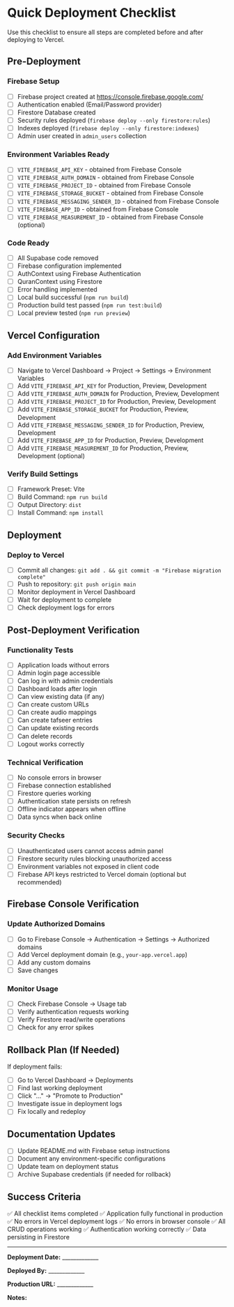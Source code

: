 # Quick Deployment Checklist

Use this checklist to ensure all steps are completed before and after deploying to Vercel.

## Pre-Deployment

### Firebase Setup
- [ ] Firebase project created at https://console.firebase.google.com/
- [ ] Authentication enabled (Email/Password provider)
- [ ] Firestore Database created
- [ ] Security rules deployed (`firebase deploy --only firestore:rules`)
- [ ] Indexes deployed (`firebase deploy --only firestore:indexes`)
- [ ] Admin user created in `admin_users` collection

### Environment Variables Ready
- [ ] `VITE_FIREBASE_API_KEY` - obtained from Firebase Console
- [ ] `VITE_FIREBASE_AUTH_DOMAIN` - obtained from Firebase Console
- [ ] `VITE_FIREBASE_PROJECT_ID` - obtained from Firebase Console
- [ ] `VITE_FIREBASE_STORAGE_BUCKET` - obtained from Firebase Console
- [ ] `VITE_FIREBASE_MESSAGING_SENDER_ID` - obtained from Firebase Console
- [ ] `VITE_FIREBASE_APP_ID` - obtained from Firebase Console
- [ ] `VITE_FIREBASE_MEASUREMENT_ID` - obtained from Firebase Console (optional)

### Code Ready
- [ ] All Supabase code removed
- [ ] Firebase configuration implemented
- [ ] AuthContext using Firebase Authentication
- [ ] QuranContext using Firestore
- [ ] Error handling implemented
- [ ] Local build successful (`npm run build`)
- [ ] Production build test passed (`npm run test:build`)
- [ ] Local preview tested (`npm run preview`)

## Vercel Configuration

### Add Environment Variables
- [ ] Navigate to Vercel Dashboard → Project → Settings → Environment Variables
- [ ] Add `VITE_FIREBASE_API_KEY` for Production, Preview, Development
- [ ] Add `VITE_FIREBASE_AUTH_DOMAIN` for Production, Preview, Development
- [ ] Add `VITE_FIREBASE_PROJECT_ID` for Production, Preview, Development
- [ ] Add `VITE_FIREBASE_STORAGE_BUCKET` for Production, Preview, Development
- [ ] Add `VITE_FIREBASE_MESSAGING_SENDER_ID` for Production, Preview, Development
- [ ] Add `VITE_FIREBASE_APP_ID` for Production, Preview, Development
- [ ] Add `VITE_FIREBASE_MEASUREMENT_ID` for Production, Preview, Development (optional)

### Verify Build Settings
- [ ] Framework Preset: Vite
- [ ] Build Command: `npm run build`
- [ ] Output Directory: `dist`
- [ ] Install Command: `npm install`

## Deployment

### Deploy to Vercel
- [ ] Commit all changes: `git add . && git commit -m "Firebase migration complete"`
- [ ] Push to repository: `git push origin main`
- [ ] Monitor deployment in Vercel Dashboard
- [ ] Wait for deployment to complete
- [ ] Check deployment logs for errors

## Post-Deployment Verification

### Functionality Tests
- [ ] Application loads without errors
- [ ] Admin login page accessible
- [ ] Can log in with admin credentials
- [ ] Dashboard loads after login
- [ ] Can view existing data (if any)
- [ ] Can create custom URLs
- [ ] Can create audio mappings
- [ ] Can create tafseer entries
- [ ] Can update existing records
- [ ] Can delete records
- [ ] Logout works correctly

### Technical Verification
- [ ] No console errors in browser
- [ ] Firebase connection established
- [ ] Firestore queries working
- [ ] Authentication state persists on refresh
- [ ] Offline indicator appears when offline
- [ ] Data syncs when back online

### Security Checks
- [ ] Unauthenticated users cannot access admin panel
- [ ] Firestore security rules blocking unauthorized access
- [ ] Environment variables not exposed in client code
- [ ] Firebase API keys restricted to Vercel domain (optional but recommended)

## Firebase Console Verification

### Update Authorized Domains
- [ ] Go to Firebase Console → Authentication → Settings → Authorized domains
- [ ] Add Vercel deployment domain (e.g., `your-app.vercel.app`)
- [ ] Add any custom domains
- [ ] Save changes

### Monitor Usage
- [ ] Check Firebase Console → Usage tab
- [ ] Verify authentication requests working
- [ ] Verify Firestore read/write operations
- [ ] Check for any error spikes

## Rollback Plan (If Needed)

If deployment fails:
- [ ] Go to Vercel Dashboard → Deployments
- [ ] Find last working deployment
- [ ] Click "..." → "Promote to Production"
- [ ] Investigate issue in deployment logs
- [ ] Fix locally and redeploy

## Documentation Updates

- [ ] Update README.md with Firebase setup instructions
- [ ] Document any environment-specific configurations
- [ ] Update team on deployment status
- [ ] Archive Supabase credentials (if needed for rollback)

## Success Criteria

✅ All checklist items completed
✅ Application fully functional in production
✅ No errors in Vercel deployment logs
✅ No errors in browser console
✅ All CRUD operations working
✅ Authentication working correctly
✅ Data persisting in Firestore

---

**Deployment Date:** _____________

**Deployed By:** _____________

**Production URL:** _____________

**Notes:**
